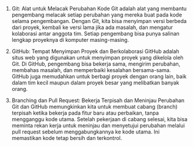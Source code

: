 1. Git: Alat untuk Melacak Perubahan Kode
Git adalah alat yang membantu pengembang melacak setiap perubahan yang mereka buat pada kode selama pengembangan. Dengan Git, kita bisa menyimpan versi berbeda dari proyek, kembali ke versi lama jika ada masalah, dan mengatur kolaborasi antar anggota tim. Setiap pengembang bisa punya salinan lengkap proyeknya di komputer masing-masing.

2. GitHub: Tempat Menyimpan Proyek dan Berkolaborasi
GitHub adalah situs web yang digunakan untuk menyimpan proyek yang dikelola oleh Git. Di GitHub, pengembang bisa bekerja sama, mengirim perubahan, membahas masalah, dan memperbaiki kesalahan bersama-sama. GitHub juga memudahkan untuk berbagi proyek dengan orang lain, baik dalam tim kecil maupun dalam proyek besar yang melibatkan banyak orang.

3. Branching dan Pull Request: Bekerja Terpisah dan Meninjau Perubahan
Git dan GitHub memungkinkan kita untuk membuat cabang (branch) terpisah ketika bekerja pada fitur baru atau perbaikan, tanpa mengganggu kode utama. Setelah pekerjaan di cabang selesai, kita bisa meminta rekan kerja untuk meninjau dan menyetujui perubahan melalui pull request sebelum menggabungkannya ke kode utama. Ini memastikan kode tetap bersih dan terkontrol.